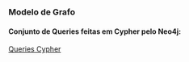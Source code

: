 
### Modelo de Grafo

#### Conjunto de Queries feitas em Cypher pelo Neo4j:  

[Queries Cypher](./queriesCypher.md)
